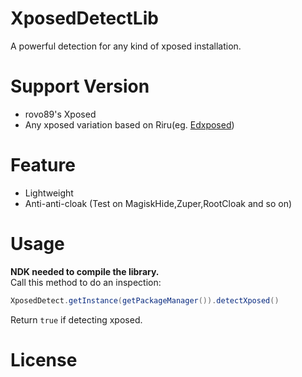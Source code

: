 # XposedDetectLib
A powerful detection for any kind of xposed installation.
# Support Version
- rovo89's Xposed
- Any xposed variation based on Riru(eg. [Edxposed](https://github.com/ElderDrivers/EdXposed))
# Feature
- Lightweight
- Anti-anti-cloak (Test on MagiskHide,Zuper,RootCloak and so on)
# Usage
**NDK needed to compile the library.**   
Call this method to do an inspection:
```java
XposedDetect.getInstance(getPackageManager()).detectXposed()
```
Return `true` if detecting xposed.
# License